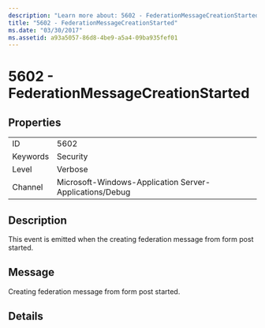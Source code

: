 ```yaml
---
description: "Learn more about: 5602 - FederationMessageCreationStarted"
title: "5602 - FederationMessageCreationStarted"
ms.date: "03/30/2017"
ms.assetid: a93a5057-86d8-4be9-a5a4-09ba935fef01
---
```

# 5602 - FederationMessageCreationStarted

## Properties  
  
|||  
|-|-|  
|ID|5602|  
|Keywords|Security|  
|Level|Verbose|  
|Channel|Microsoft-Windows-Application Server-Applications/Debug|  
  
## Description  

 This event is emitted when the creating federation message from form post started.  
  
## Message  

 Creating federation message from form post started.  
  
## Details

